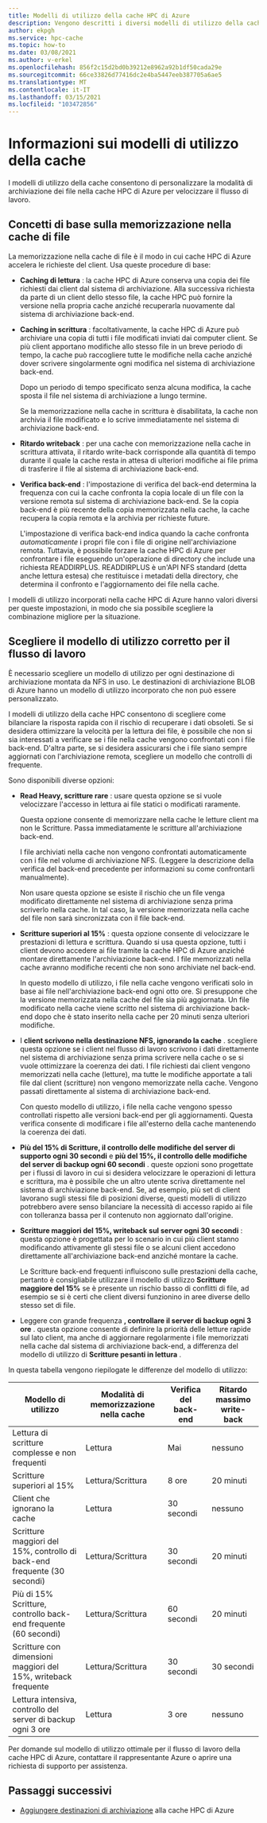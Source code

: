 ```yaml
---
title: Modelli di utilizzo della cache HPC di Azure
description: Vengono descritti i diversi modelli di utilizzo della cache e viene illustrato come scegliere tra di essi per impostare la memorizzazione nella cache di sola lettura o di lettura/scrittura e controllare altre impostazioni di memorizzazione nella cache.
author: ekpgh
ms.service: hpc-cache
ms.topic: how-to
ms.date: 03/08/2021
ms.author: v-erkel
ms.openlocfilehash: 856f2c15d2bd0b39212e8962a92b1df50cada29e
ms.sourcegitcommit: 66ce33826d77416dc2e4ba5447eeb387705a6ae5
ms.translationtype: MT
ms.contentlocale: it-IT
ms.lasthandoff: 03/15/2021
ms.locfileid: "103472856"
---
```

# <a name="understand-cache-usage-models"></a>Informazioni sui modelli di utilizzo della cache

I modelli di utilizzo della cache consentono di personalizzare la modalità di archiviazione dei file nella cache HPC di Azure per velocizzare il flusso di lavoro.

## <a name="basic-file-caching-concepts"></a>Concetti di base sulla memorizzazione nella cache di file

La memorizzazione nella cache di file è il modo in cui cache HPC di Azure accelera le richieste del client. Usa queste procedure di base:

* **Caching di lettura** : la cache HPC di Azure conserva una copia dei file richiesti dai client dal sistema di archiviazione. Alla successiva richiesta da parte di un client dello stesso file, la cache HPC può fornire la versione nella propria cache anziché recuperarla nuovamente dal sistema di archiviazione back-end.

* **Caching in scrittura** : facoltativamente, la cache HPC di Azure può archiviare una copia di tutti i file modificati inviati dai computer client. Se più client apportano modifiche allo stesso file in un breve periodo di tempo, la cache può raccogliere tutte le modifiche nella cache anziché dover scrivere singolarmente ogni modifica nel sistema di archiviazione back-end.

  Dopo un periodo di tempo specificato senza alcuna modifica, la cache sposta il file nel sistema di archiviazione a lungo termine.

  Se la memorizzazione nella cache in scrittura è disabilitata, la cache non archivia il file modificato e lo scrive immediatamente nel sistema di archiviazione back-end.

* **Ritardo writeback** : per una cache con memorizzazione nella cache in scrittura attivata, il ritardo write-back corrisponde alla quantità di tempo durante il quale la cache resta in attesa di ulteriori modifiche ai file prima di trasferire il file al sistema di archiviazione back-end.

* **Verifica back-end** : l'impostazione di verifica del back-end determina la frequenza con cui la cache confronta la copia locale di un file con la versione remota sul sistema di archiviazione back-end. Se la copia back-end è più recente della copia memorizzata nella cache, la cache recupera la copia remota e la archivia per richieste future.

  L'impostazione di verifica back-end indica quando la cache confronta *automaticamente* i propri file con i file di origine nell'archiviazione remota. Tuttavia, è possibile forzare la cache HPC di Azure per confrontare i file eseguendo un'operazione di directory che include una richiesta READDIRPLUS. READDIRPLUS è un'API NFS standard (detta anche lettura estesa) che restituisce i metadati della directory, che determina il confronto e l'aggiornamento dei file nella cache.

I modelli di utilizzo incorporati nella cache HPC di Azure hanno valori diversi per queste impostazioni, in modo che sia possibile scegliere la combinazione migliore per la situazione.

## <a name="choose-the-right-usage-model-for-your-workflow"></a>Scegliere il modello di utilizzo corretto per il flusso di lavoro

È necessario scegliere un modello di utilizzo per ogni destinazione di archiviazione montata da NFS in uso. Le destinazioni di archiviazione BLOB di Azure hanno un modello di utilizzo incorporato che non può essere personalizzato.

I modelli di utilizzo della cache HPC consentono di scegliere come bilanciare la risposta rapida con il rischio di recuperare i dati obsoleti. Se si desidera ottimizzare la velocità per la lettura dei file, è possibile che non si sia interessati a verificare se i file nella cache vengono confrontati con i file back-end. D'altra parte, se si desidera assicurarsi che i file siano sempre aggiornati con l'archiviazione remota, scegliere un modello che controlli di frequente.

Sono disponibili diverse opzioni:

* **Read Heavy, scritture rare** : usare questa opzione se si vuole velocizzare l'accesso in lettura ai file statici o modificati raramente.

  Questa opzione consente di memorizzare nella cache le letture client ma non le Scritture. Passa immediatamente le scritture all'archiviazione back-end.
  
  I file archiviati nella cache non vengono confrontati automaticamente con i file nel volume di archiviazione NFS. (Leggere la descrizione della verifica del back-end precedente per informazioni su come confrontarli manualmente).

  Non usare questa opzione se esiste il rischio che un file venga modificato direttamente nel sistema di archiviazione senza prima scriverlo nella cache. In tal caso, la versione memorizzata nella cache del file non sarà sincronizzata con il file back-end.

* **Scritture superiori al 15%** : questa opzione consente di velocizzare le prestazioni di lettura e scrittura. Quando si usa questa opzione, tutti i client devono accedere ai file tramite la cache HPC di Azure anziché montare direttamente l'archiviazione back-end. I file memorizzati nella cache avranno modifiche recenti che non sono archiviate nel back-end.

  In questo modello di utilizzo, i file nella cache vengono verificati solo in base ai file nell'archiviazione back-end ogni otto ore. Si presuppone che la versione memorizzata nella cache del file sia più aggiornata. Un file modificato nella cache viene scritto nel sistema di archiviazione back-end dopo che è stato inserito nella cache per 20 minuti<!-- an hour --> senza ulteriori modifiche.

* I **client scrivono nella destinazione NFS, ignorando la cache** . scegliere questa opzione se i client nel flusso di lavoro scrivono i dati direttamente nel sistema di archiviazione senza prima scrivere nella cache o se si vuole ottimizzare la coerenza dei dati. I file richiesti dai client vengono memorizzati nella cache (letture), ma tutte le modifiche apportate a tali file dal client (scritture) non vengono memorizzate nella cache. Vengono passati direttamente al sistema di archiviazione back-end.

  Con questo modello di utilizzo, i file nella cache vengono spesso controllati rispetto alle versioni back-end per gli aggiornamenti. Questa verifica consente di modificare i file all'esterno della cache mantenendo la coerenza dei dati.

* **Più del 15% di Scritture, il controllo delle modifiche del server di supporto ogni 30 secondi** e **più del 15%, il controllo delle modifiche del server di backup ogni 60 secondi** . queste opzioni sono progettate per i flussi di lavoro in cui si desidera velocizzare le operazioni di lettura e scrittura, ma è possibile che un altro utente scriva direttamente nel sistema di archiviazione back-end. Se, ad esempio, più set di client lavorano sugli stessi file di posizioni diverse, questi modelli di utilizzo potrebbero avere senso bilanciare la necessità di accesso rapido ai file con tolleranza bassa per il contenuto non aggiornato dall'origine.

* **Scritture maggiori del 15%, writeback sul server ogni 30 secondi** : questa opzione è progettata per lo scenario in cui più client stanno modificando attivamente gli stessi file o se alcuni client accedono direttamente all'archiviazione back-end anziché montare la cache.

  Le Scritture back-end frequenti influiscono sulle prestazioni della cache, pertanto è consigliabile utilizzare il modello di utilizzo **Scritture maggiore del 15%** se è presente un rischio basso di conflitti di file, ad esempio se si è certi che client diversi funzionino in aree diverse dello stesso set di file.

* Leggere con grande frequenza **, controllare il server di backup ogni 3 ore** . questa opzione consente di definire la priorità delle letture rapide sul lato client, ma anche di aggiornare regolarmente i file memorizzati nella cache dal sistema di archiviazione back-end, a differenza del modello di utilizzo di **Scritture pesanti in lettura** .

In questa tabella vengono riepilogate le differenze del modello di utilizzo:

| Modello di utilizzo                   | Modalità di memorizzazione nella cache | Verifica del back-end | Ritardo massimo write-back |
|-------------------------------|--------------|-----------------------|--------------------------|
| Lettura di scritture complesse e non frequenti | Lettura         | Mai                 | nessuno                     |
| Scritture superiori al 15%       | Lettura/Scrittura   | 8 ore               | 20 minuti               |
| Client che ignorano la cache      | Lettura         | 30 secondi            | nessuno                     |
| Scritture maggiori del 15%, controllo di back-end frequente (30 secondi) | Lettura/Scrittura | 30 secondi | 20 minuti |
| Più di 15% Scritture, controllo back-end frequente (60 secondi) | Lettura/Scrittura | 60 secondi | 20 minuti |
| Scritture con dimensioni maggiori del 15%, writeback frequente | Lettura/Scrittura | 30 secondi | 30 secondi |
| Lettura intensiva, controllo del server di backup ogni 3 ore | Lettura | 3 ore | nessuno |

Per domande sul modello di utilizzo ottimale per il flusso di lavoro della cache HPC di Azure, contattare il rappresentante Azure o aprire una richiesta di supporto per assistenza.

## <a name="next-steps"></a>Passaggi successivi

* [Aggiungere destinazioni di archiviazione](hpc-cache-add-storage.md) alla cache HPC di Azure
